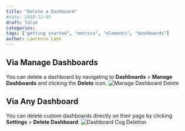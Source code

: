 ```yaml
---
title: "Delete a Dashboard"
#date: 2018-12-03
draft: false
categories:
tags: ["getting started", "metrics", "elements", "dashboards"]
author: Lawrence Lane
---
```


## Via Manage Dashboards
You can delete a dashboard by navigating to **Dashboards** > **Manage Dashboards** and clicking the **Delete** icon.
![Manage Dashboard Delete](/images/delete-dashboard/manage-dashboard-delete.png)

## Via Any Dashboard
You can delete custom dashboards directly on their page by clicking **Settings** > **Delete Dashboard**.
![Dashboard Cog Deletion](/images/delete-dashboard/dashboard-cog-deletion.png)
